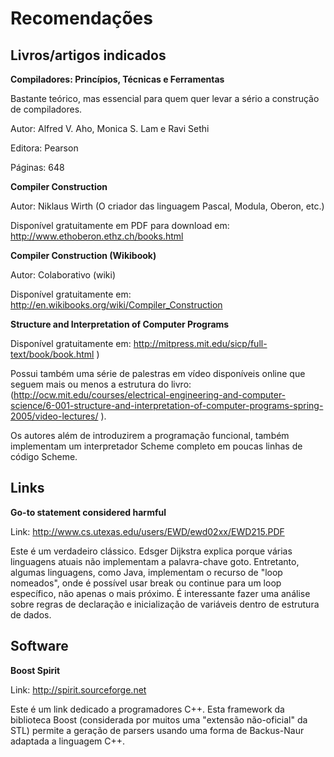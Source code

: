 # Recomendações

## Livros/artigos indicados

**Compiladores: Princípios, Técnicas e Ferramentas** 

Bastante teórico, mas essencial para quem quer levar a sério a construção de compiladores.

Autor: Alfred V. Aho, Monica S. Lam e Ravi Sethi

Editora: Pearson

Páginas: 648

**Compiler Construction**

Autor: Niklaus Wirth (O criador das linguagem Pascal, Modula, Oberon, etc.)

Disponível gratuitamente em PDF para download em: http://www.ethoberon.ethz.ch/books.html 

 
**Compiler Construction (Wikibook)**

Autor: Colaborativo (wiki)

Disponível gratuitamente em: http://en.wikibooks.org/wiki/Compiler_Construction

 
**Structure and Interpretation of Computer Programs**

Disponível gratuitamente em: http://mitpress.mit.edu/sicp/full-text/book/book.html )

Possui também uma série de palestras em vídeo disponíveis online que seguem mais ou menos a estrutura do livro: (http://ocw.mit.edu/courses/electrical-engineering-and-computer-science/6-001-structure-and-interpretation-of-computer-programs-spring-2005/video-lectures/ ).

Os autores além de introduzirem a programação funcional, também implementam um interpretador Scheme completo em poucas linhas de código Scheme.
 

## Links
 

**Go-to statement considered harmful**

Link: http://www.cs.utexas.edu/users/EWD/ewd02xx/EWD215.PDF

Este é um verdadeiro clássico. Edsger Dijkstra explica porque várias linguagens atuais não implementam a palavra-chave goto. Entretanto, algumas linguagens, como Java, implementam o recurso de "loop nomeados", onde é possível usar break ou continue para um loop específico, não apenas o mais próximo. É interessante fazer uma análise sobre regras de declaração e inicialização de variáveis dentro de estrutura de dados.

 

## Software
 

**Boost Spirit**

Link: http://spirit.sourceforge.net

Este é um link dedicado a programadores C++. Esta framework da biblioteca Boost (considerada por muitos uma "extensão não-oficial" da STL) permite a geração de parsers usando uma forma de Backus-Naur adaptada a linguagem C++.

 
